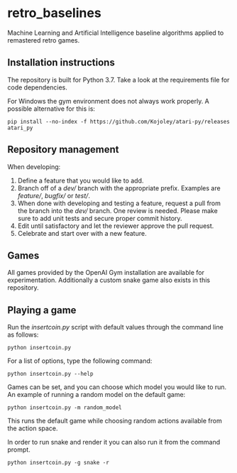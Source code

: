 # retro_baselines
Machine Learning and Artificial Intelligence baseline algorithms applied to remastered retro games.

## Installation instructions
The repository is built for Python 3.7. Take a look at the requirements file for code dependencies.

For Windows the gym environment does not always work properly. A possible alternative for this is:

```
pip install --no-index -f https://github.com/Kojoley/atari-py/releases atari_py
```
## Repository management
When developing:
1. Define a feature that you would like to add. 
2. Branch off of a _dev/_ branch with the appropriate prefix. Examples are 
_feature/_, _bugfix/_ or _test/_.
3. When done with developing and testing a feature, request a pull from the branch into the _dev/_
branch. One review is needed. Please make sure to add unit tests and secure proper commit history.
4. Edit until satisfactory and let the reviewer approve the pull request.
5. Celebrate and start over with a new feature.

## Games
All games provided by the OpenAI Gym installation are available for experimentation. Additionally 
a custom snake game also exists in this repository.

## Playing a game
Run the _insertcoin.py_ script with default values through the command line as follows:
```
python insertcoin.py
```

For a list of options, type the following command:
```
python insertcoin.py --help
``` 

Games can be set, and you can choose which model you would like to run. An example of running a random 
model on the default game:
```
python insertcoin.py -m random_model
```
This runs the default game while choosing random actions available from the action space.

In order to run snake and render it you can also run it from the command prompt.
```
python insertcoin.py -g snake -r
```